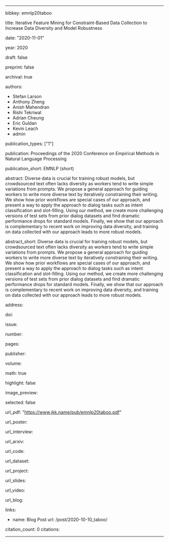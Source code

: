 ---

bibkey: emnlp20taboo

title: Iterative Feature Mining for Constraint-Based Data Collection to Increase Data Diversity and Model Robustness

date: "2020-11-01"

year: 2020

draft: false

preprint: false

archival: true

authors: 
- Stefan Larson
- Anthony Zheng
- Anish Mahendran
- Rishi Tekriwal
- Adrian Cheung
- Eric Guldan
- Kevin Leach
- admin

publication_types: ["1"]

publication: Proceedings of the 2020 Conference on Empirical Methods in Natural Language Processing

publication_short: EMNLP (short)

abstract: Diverse data is crucial for training robust models, but crowdsourced text often lacks diversity as workers tend to write simple variations from prompts. We propose a general approach for guiding workers to write more diverse text by iteratively constraining their writing. We show how prior workflows are special cases of our approach, and present a way to apply the approach to dialog tasks such as intent classification and slot-filling. Using our method, we create more challenging versions of test sets from prior dialog datasets and find dramatic performance drops for standard models. Finally, we show that our approach is complementary to recent work on improving data diversity, and training on data collected with our approach leads to more robust models.

abstract_short: Diverse data is crucial for training robust models, but crowdsourced text often lacks diversity as workers tend to write simple variations from prompts. We propose a general approach for guiding workers to write more diverse text by iteratively constraining their writing. We show how prior workflows are special cases of our approach, and present a way to apply the approach to dialog tasks such as intent classification and slot-filling. Using our method, we create more challenging versions of test sets from prior dialog datasets and find dramatic performance drops for standard models. Finally, we show that our approach is complementary to recent work on improving data diversity, and training on data collected with our approach leads to more robust models.

address: 

doi: 

issue: 

number: 

pages: 

publisher: 

volume: 

math: true

highlight: false

image_preview: 

selected: false

url_pdf: "https://www.jkk.name/pub/emnlp20taboo.pdf"

url_poster: 

url_interview: 

url_arxiv: 

url_code: 

url_dataset: 

url_project: 

url_slides: 

url_video: 

url_blog: 

links: 
- name: Blog Post
  url: /post/2020-10-10_taboo/

citation_count: 0
citations:


---